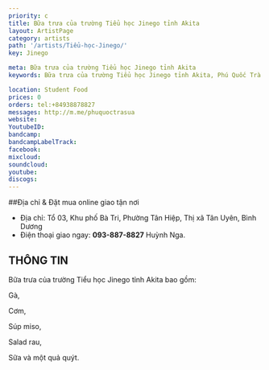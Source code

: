 ```yaml
---
priority: c
title: Bữa trưa của trường Tiểu học Jinego tỉnh Akita  
layout: ArtistPage
category: artists
path: '/artists/Tiểu-học-Jinego/'
key: Jinego

meta: Bữa trưa của trường Tiểu học Jinego tỉnh Akita 
keywords: Bữa trưa của trường Tiểu học Jinego tỉnh Akita, Phú Quốc Trà Sữa

location: Student Food
prices: 0
orders: tel:+84938878827
messages: http://m.me/phuquoctrasua
website: 
YoutubeID: 
bandcamp: 
bandcampLabelTrack: 
facebook: 
mixcloud: 
soundcloud: 
youtube: 
discogs: 
---
```


##Địa chỉ & Đặt mua online giao tận nơi

- Địa chỉ: Tổ 03, Khu phố Bà Tri, Phường Tân Hiệp, Thị xã Tân Uyên, Bình Dương
- Điện thoại giao ngay: **093-887-8827** Huỳnh Nga.

## THÔNG TIN

Bữa trưa của trường Tiểu học Jinego tỉnh Akita bao gồm:

Gà, 

Cơm, 

Súp miso, 

Salad rau, 

Sữa và một quả quýt.